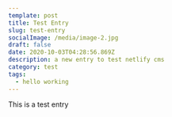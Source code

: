 ```yaml
---
template: post
title: Test Entry
slug: test-entry
socialImage: /media/image-2.jpg
draft: false
date: 2020-10-03T04:28:56.869Z
description: a new entry to test netlify cms
category: test
tags:
  - hello working
---
```

This is a test entry